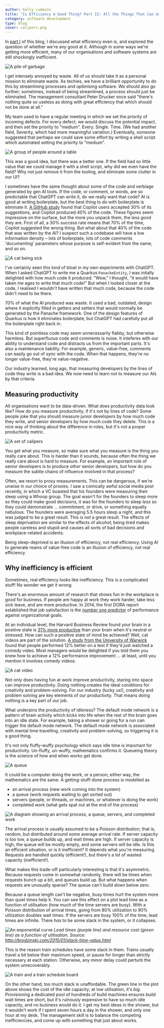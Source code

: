 ```yaml
---
author: holly cummins
title: "Is Efficiency A Good Thing? Part II: All the Things That Can Go Wrong"
category: software development
type: blog
cover: calipers.png
---
```


In [part I](/is-efficiency-a-good-thing-part-i) of this blog, I discussed what efficiency even is, 
and explored the question of whether we're any good at it. 
Although in some ways we're getting more efficient, many of our organisations and software systems are still shockingly inefficient.  

![A pile of garbage](waste.png)

I get intensely annoyed by waste. All of us should take it as a personal mission to eliminate waste. 
As techies, we have a brilliant opportunity to do this by streamlining processes and optimising software. 
We should also go further; sometimes, instead of being streamlined, a process should just be eliminated. 
The management consultant Peter Drucker once said "there's nothing quite so useless as doing with great efficiency that which should not be done at all."

My team used to have a regular meeting in which we set the priority of incoming defects. 
For every defect, we would discuss the potential impact, and then set the priority to "medium". 
Every. Single. Time. (We had another field, Severity, which had more meaningful variation.)
Eventually, someone suggested that perhaps we could save some effort by writing a shell script which automated  setting the priority to "medium". 

![A group of people around a table](defect-triage.png)

This was a good idea, but there was a better one. If the field had so little value that we could manage it with a shell script, why did we even have the field? Why not just remove it from the tooling, and eliminate some clutter in our UI?

I sometimes have the same thought about some of the code and verbiage generated by gen AI tools. 
If the code, or comment, or words, are so predictable that ChatGPT can write it, do we really want that code? 
AI is good at writing boilerplate, but the best thing to do with boilerplate is eliminate it. 
[A GitHub study](https://the-decoder.com/github-ceo-thinks-ai-will-write-majority-of-code-in-just-five-years/) found that Copilot users accepted 30% of its suggestions, and Copilot produced 40% of the code. 
These figures seem impressive on the surface, but the more you unpack them, the less good they are. 
First of all, a 30% success rate means that 70% of the time, Copilot suggested the wrong thing. 
But what about that 40% of the code that was written by the AI? 
I suspect such a codebase will have a low information density – lots of boilerplate, lots of code comments 'documenting' parameters whose purpose is self-evident from the name, and so on. 

![A cat being sick](cat-sick.png)

I've certainly seen this kind of bloat in my own experiments with ChatGPT. 
When I asked ChatGPT to write me a Quarkus `PanacheEntity`, I was initally delighted with how much code it produced. "Wow," I thought, "it would have taken me ages to write that much code!" 
But when I looked closer at the code, I realised I _wouldn't_ have written that much code, because the code didn't need to be there. 

70% of what the AI produced was waste. 
It used a bad, outdated, design where it explicitly filled in getters and setters that would normally be generated by the Panache framework. 
One of the design features of Quarkus is how it eliminates boilerplate, but ChatGPT had carefully put all the boilerplate right back in.

This kind of pointless code may seem unnecessarily flabby, but otherwise harmless. 
But superfluous code and comments is noise. It inteferes with our ability to understand code and distracts us from the important parts. It's also a maintenance liability.
For example, generic, value-free, comments can easily go out of sync with the code. When that happens, they're no longer value-free, they're value-negative.

Our industry learned, long ago, that measuring developers by the lines of code they write is a bad idea. 
We now need to learn not to measure our AIs by that criteria. 

## Measuring productivity

All organisations want to be data-driven. What does productivity data look like?
How _do_ you measure productivity, if it's not by lines of code? 
Some people joke that you should measure junior developers by how much code they write, and senior developers by how much code they delete. 
This is a nice way of thinking about the difference in roles, but it's not a proper productivity metric. 

![A set of calipers](calipers.png)

You get what you measure, so make sure what you measure is the thing you really care about. 
This is harder than it sounds, because often the thing we really care about is hard to measure. 
For example, an important role of senior developers is to produce _other_ senior developers, but how do you measure the subtle chains of influence involved in that process? 

Often, we resort to proxy measurements. This can be dangerous, if we're unwise in our choice of proxies.
I saw a comically awful social media post recently, in which a VC boasted that his founders were measuring their sleep using a Whoop group. The goal wasn't for the founders to sleep more so they could make good decisions, it was for the founders to sleep _less_ so they could demonstrate ... commitment, or drive, or something equally nebulous. 
The founders were averaging 5.5 hours sleep a night, and this was judged to be a great result.
This is _not_ a great result. 
The effects of sleep deprivation are similar to the effects of alcohol; being tired makes people careless and stupid and causes all sorts of bad decisions and workplace-related accidents. 

Being sleep-deprived is an illusion of efficiency, not real efficiency. 
Using AI to generate reams of value-free code is an illusion of efficiency, not real efficiency. 

## Why inefficiency is efficient 
Sometimes, real efficiency looks like inefficiency. This is a complicated stuff! No wonder we get it wrong.

There's an enormous amount of research that shows fun in the workplace is good for business. 
If people are happy at work they work harder, take less sick leave, and are more productive.
In 2014, the first DORA report established that job satisfaction is the [number one predictor](https://services.google.com/fh/files/misc/state-of-devops-2014.pdf) of performance against organizational goals. 

At an individual level, the Harvard Business Review found your brain in a positive state is [31% more productive](https://hbr.org/2012/01/positive-intelligence) than your brain when it's neutral or stressed. 
How can such a positive state of mind be achieved? 
Well, cat videos are part of the solution. 
[A study from the University of Warwick](https://wrap.warwick.ac.uk/63228/7/WRAP_Oswald_681096.pdf) found that people performed 12% better on a test if they'd just watched a comedy video. 
Most managers would be delighted if you told them you knew how to achieve a 12% performance improvement ... 
at least, until you mention it involves comedy videos. 

![A cat video](cat-video.png)

Not only does having fun at work improve productivity, staring into space can improve productivity. 
Doing nothing creates the ideal conditions for creativity and problem-solving. 
For our industry (lucky us!), creativity and problem solving are key elements of our productivity. 
That means doing nothing is a key part of our job. 

What underpins the productivity of idleness? The default mode network is a pattern of brain activity which kicks into life when the rest of the brain goes into an idle state. 
For example, taking a shower or going for a run can trigger the default mode network. The default mode network is associated with mental time travelling, creativity and problem-solving, so triggering it is a good thing. 

It's not only fluffy-wuffy psychology which says idle time is important for productivity. Un-fluffy, un-wuffy, mathematics confirms it.  Queueing theory is the science of how and when works get done.

![A queue](queue.png)

It could be a computer doing the work, or a person; either way, the mathematics are the same.
A getting-stuff-done process is modelled as 

- an arrival process (new work coming into the system)
- a queue (work requests waiting to get sorted out)
- servers (people, or threads, or machines, or whatever is doing the work)
- completed work (what gets spat out at the end of the process)

![A diagram showing an arrival process, a queue, servers, and completed work](queueing-basics.png)

The arrival process is usually assumed to be a Poisson distribution; that is, random, but distributed around some average arrival rate.
If server capacity is too low, a queue builds up, and wait times are high. 
If server capacity is high, the queue will be mostly empty, and some servers will be idle. 
Is this an efficient situation, or is it inefficient? It depends what you're measuring.
Requests are handled quickly (efficient!), but there's a lot of wasted capacity (inefficient!).

What makes this trade-off particularly interesting is that it's asymmetric. 
Because requests come in somewhat randomly, there will be times when requests bunch up a bit, and queues 
build up. But what happens when requests are unusually sparse? The queue can't build _down_ below zero.

Because a queue length can't be negative, busy times hurt the system more than quiet times help it. 
You can see this effect on a plot lead time as a function of utilisation (how much of the time servers are busy).
With a Poisson distribution of arrival times, going from 80% utilization to 90% utilization doubles wait times.
If the servers are busy 100% of the time, lead times are infinite. 
There _has_ to be some slack in the system, or it collapses.


![An exponential curve](lead-time-vs-utilisation.png)
_Lead times (purple line) and resource cost (green line) as a function of utilisation. Source: http://brodzinski.com/2015/01/slack-time-value.html_

This is the reason train schedules have some slack in them. 
Trains usually travel a bit below their maximum speed, or pause for longer than strictly necessary at each station. Otherwise, any minor delay could perturb the system unrecoverably. 

![A train and a train schedule board](train-schedule.png)


On the other hand, too much slack is unaffordable. 
The green line in the plot above shows the cost of the idle capacity; at low utilisation, it's _big_.
Provisioning a dedicated pool of hundreds of build machines ensures build wait times are short, but it's ruinously expensive to have so much idle capacity, and no business would do it. 
I get my best ideas in the shower, but it wouldn't work if I spent seven hours a day in the shower, and only one hour at my desk. 
The management skill is to balance the competing inefficiencies, and come up with something that just about works.










